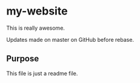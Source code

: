 # my-website

This is really awesome.

Updates made on master on GitHub before rebase.

## Purpose

This file is just a readme file.

